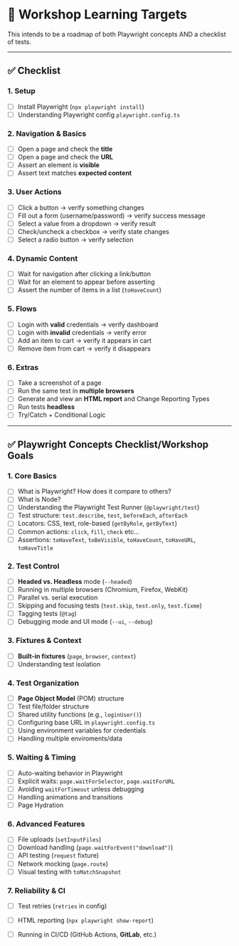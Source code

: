 # 🎯 Workshop Learning Targets

This intends to be a roadmap of both Playwright concepts AND a checklist of tests.

---

## ✅ Checklist

### 1. Setup
- [ ] Install Playwright (`npx playwright install`)
- [ ] Understanding Playwright config `playwright.config.ts`

### 2. Navigation & Basics
- [ ] Open a page and check the **title**
- [ ] Open a page and check the **URL**
- [ ] Assert an element is **visible**
- [ ] Assert text matches **expected content**

### 3. User Actions
- [ ] Click a button → verify something changes
- [ ] Fill out a form (username/password) → verify success message
- [ ] Select a value from a dropdown → verify result
- [ ] Check/uncheck a checkbox → verify state changes
- [ ] Select a radio button → verify selection

### 4. Dynamic Content
- [ ] Wait for navigation after clicking a link/button
- [ ] Wait for an element to appear before asserting
- [ ] Assert the number of items in a list (`toHaveCount`)

### 5. Flows
- [ ] Login with **valid** credentials → verify dashboard
- [ ] Login with **invalid** credentials → verify error
- [ ] Add an item to cart → verify it appears in cart
- [ ] Remove item from cart → verify it disappears

### 6. Extras
- [ ] Take a screenshot of a page
- [ ] Run the same test in **multiple browsers**
- [ ] Generate and view an **HTML report** and Change Reporting Types
- [ ] Run tests **headless**
- [ ] Try/Catch + Conditional Logic

---

## ✅ Playwright Concepts Checklist/Workshop Goals

### 1. Core Basics
- [ ] What is Playwright? How does it compare to others?
- [ ] What is Node?
- [ ] Understanding the Playwright Test Runner (`@playwright/test`)
- [ ] Test structure: `test.describe`, `test`, `beforeEach`, `afterEach`
- [ ] Locators: CSS, text, role-based (`getByRole`, `getByText`)
- [ ] Common actions: `click`, `fill`, `check` etc...
- [ ] Assertions: `toHaveText`, `toBeVisible`, `toHaveCount`, `toHaveURL`, `toHaveTitle`

### 2. Test Control
- [ ] **Headed vs. Headless** mode (`--headed`)
- [ ] Running in multiple browsers (Chromium, Firefox, WebKit)
- [ ] Parallel vs. serial execution
- [ ] Skipping and focusing tests (`test.skip`, `test.only`, `test.fixme`)
- [ ] Tagging tests (`@tag`)
- [ ] Debugging mode and UI mode (`--ui`, `--debug`)

### 3. Fixtures & Context
- [ ] **Built-in fixtures** (`page`, `browser`, `context`)
- [ ] Understanding test isolation

### 4. Test Organization
- [ ] **Page Object Model** (POM) structure
- [ ] Test file/folder structure
- [ ] Shared utility functions (e.g., `loginUser()`)
- [ ] Configuring base URL in `playwright.config.ts`
- [ ] Using environment variables for credentials
- [ ] Handling multiple enviroments/data

### 5. Waiting & Timing
- [ ] Auto-waiting behavior in Playwright
- [ ] Explicit waits: `page.waitForSelector`, `page.waitForURL`
- [ ] Avoiding `waitForTimeout` unless debugging
- [ ] Handling animations and transitions
- [ ] Page Hydration

### 6. Advanced Features
- [ ] File uploads (`setInputFiles`)
- [ ] Download handling (`page.waitForEvent("download")`)
- [ ] API testing (`request` fixture)
- [ ] Network mocking (`page.route`)
- [ ] Visual testing with `toMatchSnapshot`

### 7. Reliability & CI
- [ ] Test retries (`retries` in config)
- [ ] HTML reporting (`npx playwright show-report`)
- [ ] Running in CI/CD (GitHub Actions, **GitLab**, etc.)

